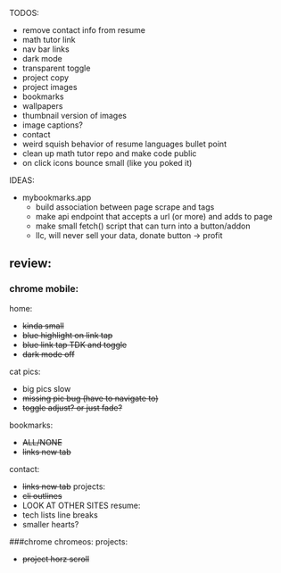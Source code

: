 TODOS:
* remove contact info from resume
* math tutor link
* nav bar links
* dark mode
* transparent toggle
* project copy
* project images
* bookmarks
* wallpapers
* thumbnail version of images
* image captions?
* contact
* weird squish behavior of resume languages bullet point
* clean up math tutor repo and make code public
* on click icons bounce small (like you poked it)

IDEAS:
* mybookmarks.app
  * build association between page scrape and tags
  * make api endpoint that accepts a url (or more) and adds to page
  * make small fetch() script that can turn into a button/addon
  * llc, will never sell your data, donate button -> profit

## review:

### chrome mobile:

home:
* ~~kinda small~~
* ~~blue highlight on link tap~~
* ~~blue link tap TDK and toggle~~
* ~~dark mode off~~

cat pics:
* big pics slow
* ~~missing pic bug (have to navigate to)~~
* ~~toggle adjust? or just fade?~~

bookmarks:
* ~~ALL/NONE~~
* ~~links new tab~~

contact:
* ~~links new tab~~
projects:
* ~~cli outlines~~
* LOOK AT OTHER SITES
resume:
* tech lists line breaks
* smaller hearts?

###chrome chromeos:
projects:
* ~~project horz scroll~~